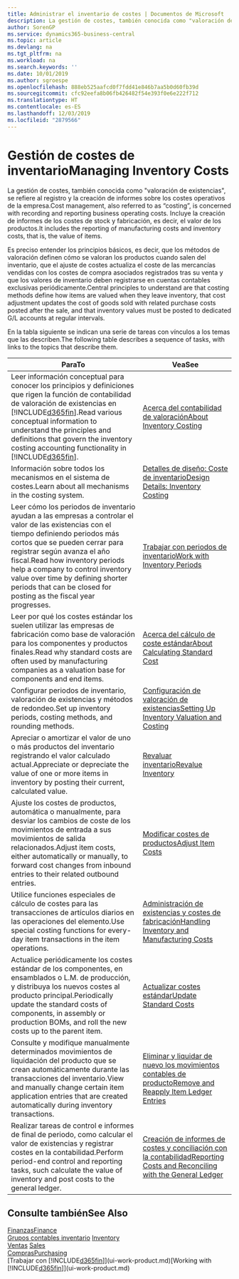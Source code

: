 ```yaml
---
title: Administrar el inventario de costes | Documentos de Microsoft
description: La gestión de costes, también conocida como "valoración de existencias", se refiere al registro y la creación de informes sobre los costes operativos de la empresa. Incluye la creación de informes de los costes de stock y fabricación, es decir, el valor de los productos.
author: SorenGP
ms.service: dynamics365-business-central
ms.topic: article
ms.devlang: na
ms.tgt_pltfrm: na
ms.workload: na
ms.search.keywords: ''
ms.date: 10/01/2019
ms.author: sgroespe
ms.openlocfilehash: 888eb525aafcd0f7fdd41e846b7aa5b0d60fb39d
ms.sourcegitcommit: cfc92eefa8b06fb426482f54e393f0e6e222f712
ms.translationtype: HT
ms.contentlocale: es-ES
ms.lasthandoff: 12/03/2019
ms.locfileid: "2879566"
---
```

# <a name="managing-inventory-costs"></a><span data-ttu-id="151e5-104">Gestión de costes de inventario</span><span class="sxs-lookup"><span data-stu-id="151e5-104">Managing Inventory Costs</span></span>
<span data-ttu-id="151e5-105">La gestión de costes, también conocida como "valoración de existencias", se refiere al registro y la creación de informes sobre los costes operativos de la empresa.</span><span class="sxs-lookup"><span data-stu-id="151e5-105">Cost management, also referred to as “costing”, is concerned with recording and reporting business operating costs.</span></span> <span data-ttu-id="151e5-106">Incluye la creación de informes de los costes de stock y fabricación, es decir, el valor de los productos.</span><span class="sxs-lookup"><span data-stu-id="151e5-106">It includes the reporting of manufacturing costs and inventory costs, that is, the value of items.</span></span>   

<span data-ttu-id="151e5-107">Es preciso entender los principios básicos, es decir, que los métodos de valoración definen cómo se valoran los productos cuando salen del inventario, que el ajuste de costes actualiza el coste de las mercancías vendidas con los costes de compra asociados registrados tras su venta y que los valores de inventario deben registrarse en cuentas contables exclusivas periódicamente.</span><span class="sxs-lookup"><span data-stu-id="151e5-107">Central principles to understand are that costing methods define how items are valued when they leave inventory, that cost adjustment updates the cost of goods sold with related purchase costs posted after the sale, and that inventory values must be posted to dedicated G/L accounts at regular intervals.</span></span>

<span data-ttu-id="151e5-108">En la tabla siguiente se indican una serie de tareas con vínculos a los temas que las describen.</span><span class="sxs-lookup"><span data-stu-id="151e5-108">The following table describes a sequence of tasks, with links to the topics that describe them.</span></span>

|<span data-ttu-id="151e5-109">**Para**</span><span class="sxs-lookup"><span data-stu-id="151e5-109">**To**</span></span>|<span data-ttu-id="151e5-110">**Vea**</span><span class="sxs-lookup"><span data-stu-id="151e5-110">**See**</span></span>|  
|------------|-------------|  
|<span data-ttu-id="151e5-111">Leer información conceptual para conocer los principios y definiciones que rigen la función de contabilidad de valoración de existencias en [!INCLUDE[d365fin](includes/d365fin_md.md)].</span><span class="sxs-lookup"><span data-stu-id="151e5-111">Read various conceptual information to understand the principles and definitions that govern the inventory costing accounting functionality in [!INCLUDE[d365fin](includes/d365fin_md.md)].</span></span>|[<span data-ttu-id="151e5-112">Acerca del contabilidad de valoración</span><span class="sxs-lookup"><span data-stu-id="151e5-112">About Inventory Costing</span></span>](finance-learn-about-costing.md)|  
|<span data-ttu-id="151e5-113">Información sobre todos los mecanismos en el sistema de costes.</span><span class="sxs-lookup"><span data-stu-id="151e5-113">Learn about all mechanisms in the costing system.</span></span>|[<span data-ttu-id="151e5-114">Detalles de diseño: Coste de inventario</span><span class="sxs-lookup"><span data-stu-id="151e5-114">Design Details: Inventory Costing</span></span>](design-details-inventory-costing.md)|
|<span data-ttu-id="151e5-115">Leer cómo los periodos de inventario ayudan a las empresas a controlar el valor de las existencias con el tiempo definiendo periodos más cortos que se pueden cerrar para registrar según avanza el año fiscal.</span><span class="sxs-lookup"><span data-stu-id="151e5-115">Read how inventory periods help a company to control inventory value over time by defining shorter periods that can be closed for posting as the fiscal year progresses.</span></span>|[<span data-ttu-id="151e5-116">Trabajar con periodos de inventario</span><span class="sxs-lookup"><span data-stu-id="151e5-116">Work with Inventory Periods</span></span>](finance-how-to-work-with-inventory-periods.md)|
|<span data-ttu-id="151e5-117">Leer por qué los costes estándar los suelen utilizar las empresas de fabricación como base de valoración para los componentes y productos finales.</span><span class="sxs-lookup"><span data-stu-id="151e5-117">Read why standard costs are often used by manufacturing companies as a valuation base for components and end items.</span></span>|[<span data-ttu-id="151e5-118">Acerca del cálculo de coste estándar</span><span class="sxs-lookup"><span data-stu-id="151e5-118">About Calculating Standard Cost</span></span>](finance-about-calculating-standard-cost.md)|
|<span data-ttu-id="151e5-119">Configurar periodos de inventario, valoración de existencias y métodos de redondeo.</span><span class="sxs-lookup"><span data-stu-id="151e5-119">Set up inventory periods, costing methods, and rounding methods.</span></span>|[<span data-ttu-id="151e5-120">Configuración de valoración de existencias</span><span class="sxs-lookup"><span data-stu-id="151e5-120">Setting Up Inventory Valuation and Costing</span></span>](finance-set-up-inventory-valuation-and-costing.md)|
|<span data-ttu-id="151e5-121">Apreciar o amortizar el valor de uno o más productos del inventario registrando el valor calculado actual.</span><span class="sxs-lookup"><span data-stu-id="151e5-121">Appreciate or depreciate the value of one or more items in inventory by posting their current, calculated value.</span></span>|[<span data-ttu-id="151e5-122">Revaluar inventario</span><span class="sxs-lookup"><span data-stu-id="151e5-122">Revalue Inventory</span></span>](inventory-how-revalue-inventory.md)|
|<span data-ttu-id="151e5-123">Ajuste los costes de productos, automática o manualmente, para desviar los cambios de coste de los movimientos de entrada a sus movimientos de salida relacionados.</span><span class="sxs-lookup"><span data-stu-id="151e5-123">Adjust item costs, either automatically or manually, to forward cost changes from inbound entries to their related outbound entries.</span></span>|[<span data-ttu-id="151e5-124">Modificar costes de productos</span><span class="sxs-lookup"><span data-stu-id="151e5-124">Adjust Item Costs</span></span>](inventory-how-adjust-item-costs.md)|
|<span data-ttu-id="151e5-125">Utilice funciones especiales de cálculo de costes para las transacciones de artículos diarios en las operaciones del elemento.</span><span class="sxs-lookup"><span data-stu-id="151e5-125">Use special costing functions for every-day item transactions in the item operations.</span></span>|[<span data-ttu-id="151e5-126">Administración de existencias y costes de fabricación</span><span class="sxs-lookup"><span data-stu-id="151e5-126">Handling Inventory and Manufacturing Costs</span></span>](finance-handle-inventory-and-manufacturing-costs.md)|  
|<span data-ttu-id="151e5-127">Actualice periódicamente los costes estándar de los componentes, en ensamblados o L.M. de producción, y distribuya los nuevos costes al producto principal.</span><span class="sxs-lookup"><span data-stu-id="151e5-127">Periodically update the standard costs of components, in assembly or production BOMs, and roll the new costs up to the parent item.</span></span>|[<span data-ttu-id="151e5-128">Actualizar costes estándar</span><span class="sxs-lookup"><span data-stu-id="151e5-128">Update Standard Costs</span></span>](finance-how-to-update-standard-costs.md)|
|<span data-ttu-id="151e5-129">Consulte y modifique manualmente determinados movimientos de liquidación del producto que se crean automáticamente durante las transacciones del inventario.</span><span class="sxs-lookup"><span data-stu-id="151e5-129">View and manually change certain item application entries that are created automatically during inventory transactions.</span></span>|[<span data-ttu-id="151e5-130">Eliminar y liquidar de nuevo los movimientos contables de producto</span><span class="sxs-lookup"><span data-stu-id="151e5-130">Remove and Reapply Item Ledger Entries</span></span>](finance-how-to-remove-and-reapply-item-entries.md)|
|<span data-ttu-id="151e5-131">Realizar tareas de control e informes de final de periodo, como calcular el valor de existencias y registrar costes en la contabilidad.</span><span class="sxs-lookup"><span data-stu-id="151e5-131">Perform period-end control and reporting tasks, such calculate the value of inventory and post costs to the general ledger.</span></span>|[<span data-ttu-id="151e5-132">Creación de informes de costes y conciliación con la contabilidad</span><span class="sxs-lookup"><span data-stu-id="151e5-132">Reporting Costs and Reconciling with the General Ledger</span></span>](finance-report-costs-and-reconcile-with-the-general-ledger.md)|

## <a name="see-also"></a><span data-ttu-id="151e5-133">Consulte también</span><span class="sxs-lookup"><span data-stu-id="151e5-133">See Also</span></span>  
 [<span data-ttu-id="151e5-134">Finanzas</span><span class="sxs-lookup"><span data-stu-id="151e5-134">Finance</span></span>](finance.md)  
 <span data-ttu-id="151e5-135">[Grupos contables inventario](inventory-manage-inventory.md) </span><span class="sxs-lookup"><span data-stu-id="151e5-135">[Inventory](inventory-manage-inventory.md) </span></span>  
 <span data-ttu-id="151e5-136">[Ventas](sales-manage-sales.md) </span><span class="sxs-lookup"><span data-stu-id="151e5-136">[Sales](sales-manage-sales.md) </span></span>  
 [<span data-ttu-id="151e5-137">Compras</span><span class="sxs-lookup"><span data-stu-id="151e5-137">Purchasing</span></span>](purchasing-manage-purchasing.md)  
 <span data-ttu-id="151e5-138">[Trabajar con [!INCLUDE[d365fin](includes/d365fin_md.md)]](ui-work-product.md)</span><span class="sxs-lookup"><span data-stu-id="151e5-138">[Working with [!INCLUDE[d365fin](includes/d365fin_md.md)]](ui-work-product.md)</span></span>
